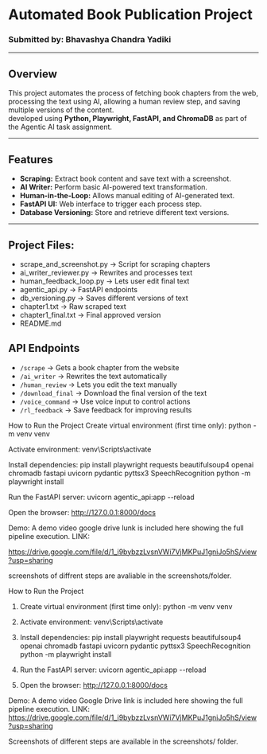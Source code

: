 # Automated Book Publication Project

### Submitted by: Bhavashya Chandra Yadiki

---

## Overview

This project automates the process of fetching book chapters from the web, processing the text using AI, allowing a human review step, and saving multiple versions of the content.  
developed using **Python, Playwright, FastAPI, and ChromaDB** as part of the Agentic AI task assignment.

---

## Features

- **Scraping:** Extract book content and save text with a screenshot.  
- **AI Writer:** Perform basic AI-powered text transformation.  
- **Human-in-the-Loop:** Allows manual editing of AI-generated text.  
- **FastAPI UI:** Web interface to trigger each process step.  
- **Database Versioning:** Store and retrieve different text versions.  

---

## Project Files:
- scrape_and_screenshot.py → Script for scraping chapters
- ai_writer_reviewer.py → Rewrites and processes text
- human_feedback_loop.py → Lets user edit final text
- agentic_api.py → FastAPI endpoints
- db_versioning.py → Saves different versions of text
- chapter1.txt → Raw scraped text
- chapter1_final.txt → Final approved version
- README.md



## API Endpoints
- `/scrape` → Gets a book chapter from the website
- `/ai_writer` → Rewrites the text automatically
- `/human_review` → Lets you edit the text manually
- `/download_final` → Download the final version of the text
- `/voice_command` → Use voice input to control actions
- `/rl_feedback` → Save feedback for improving results



How to Run the Project
Create virtual environment (first time only):
python -m venv venv

Activate environment:
venv\Scripts\activate

Install dependencies:
pip install playwright requests beautifulsoup4 openai chromadb fastapi uvicorn pydantic pyttsx3 SpeechRecognition
python -m playwright install

Run the FastAPI server:
uvicorn agentic_api:app --reload

Open the browser:
http://127.0.0.1:8000/docs


Demo:
A  demo video google drive lunk is included here   showing the full pipeline execution.
LINK:

https://drive.google.com/file/d/1_i9bybzzLvsnVWi7VjMKPuJ1gniJo5hS/view?usp=sharing

screenshots of diffrent steps are avaliable in the screenshots/folder.



How to Run the Project
1. Create virtual environment (first time only):
python -m venv venv

2. Activate environment:
venv\Scripts\activate

3. Install dependencies:
pip install playwright requests beautifulsoup4 openai chromadb fastapi uvicorn pydantic pyttsx3 SpeechRecognition
python -m playwright install

4. Run the FastAPI server:
uvicorn agentic_api:app --reload
5. Open the browser:
http://127.0.0.1:8000/docs

Demo:
A demo video Google Drive link is included here showing the full pipeline execution.
LINK: https://drive.google.com/file/d/1_i9bybzzLvsnVWi7VjMKPuJ1gniJo5hS/view?usp=sharing

Screenshots of different steps are available in the screenshots/ folder.
